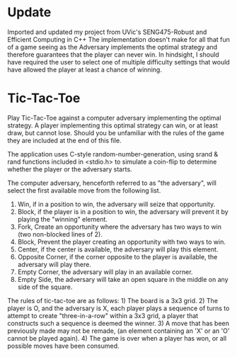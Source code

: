 # Update
Imported and updated my project from UVic's SENG475-Robust and Efficient Computing in C++
The implementation doesn't make for all that fun of a game seeing as the Adversary implements the optimal strategy and therefore guarantees that the player can never win. In hindsight, I should have required the user to select one of multiple difficulty settings that would have allowed the player at least a chance of winning.

# Tic-Tac-Toe

Play Tic-Tac-Toe against a computer adversary implementing the optimal strategy.
A player implementing this optimal strategy can win, or at least draw, but cannot lose.
Should you be unfamiliar with the rules of the game they are included at the end of this file.

The application uses C-style random-number-generation, using srand & rand functions included in <stdio.h> to simulate a coin-flip to determine whether the player or the adversary starts.

The computer adversary, henceforth referred to as "the adversary", will select the first available move from the following list.
1) Win, if in a position to win, the adversary will seize that opportunity.
2) Block, if the player is in a position to win, the adversary will prevent it by playing the "winning" element.
3) Fork, Create an opportunity where the adversary has two ways to win (two non-blocked lines of 2).
4) Block, Prevent the player creating an opportunity with two ways to win.
5) Center, if the center is available, the adversary will play this element.
6) Opposite Corner, if the corner opposite to the player is available, the adversary will play there.
7) Empty Corner, the adversary will play in an available corner.
8) Empty Side, the adversary will take an open square in the middle on any side of the square.

The rules of tic-tac-toe are as follows:
    1) The board is a 3x3 grid.
    2) The player is O, and the adversary is X, each player plays a sequence of turns to attempt to create "three-in-a-row" within a 3x3 grid, a player that constructs such a sequence is deemed the winner.
    3) A move that has been previously made may not be remade, (an element containing an 'X' or an 'O' cannot be played again).
    4) The game is over when a player has won, or all possible moves have been consumed.


